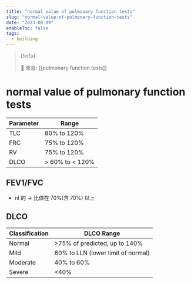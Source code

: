 ```yaml
---
title: "normal value of pulmonary function tests"
slug: "normal-value-of-pulmonary-function-tests"
date: "2023-08-09"
enableToc: false
tags:
  - building
---
```


> [!info]
>
> 🌱 來自: [[pulmonary function tests]]

# normal value of pulmonary function tests

| Parameter | Range           |
| --------- | --------------- |
| TLC       | 80% to 120%     |
| FRC       | 75% to 120%     |
| RV        | 75% to 120%     |
| DLCO      | > 60% to < 120% |

## FEV1/FVC

- nl 的 → 比值在 70%(含 70%) 以上

## DLCO

| Classification | DLCO Range                         |
| -------------- | ---------------------------------- |
| Normal         | >75% of predicted, up to 140%      |
| Mild           | 60% to LLN (lower limit of normal) |
| Moderate       | 40% to 60%                         |
| Severe         | <40%                               |
